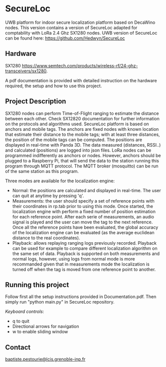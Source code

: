 # **SecureLoc**

UWB platform for indoor secure localization platform based on DecaWino nodes. This version contains a version of SecureLoc adapted for comptability with LoRa 2.4 Ghz SX1280 nodes.
UWB version of SecureLoc can be found here: https://github.com/Hedwyn/SecureLoc

## **Hardware**

SX1280 https://www.semtech.com/products/wireless-rf/24-ghz-transceivers/sx1280.

A pdf documentation is provided with detailed instruction on the hardware required, the setup and how to use this project.

## **Project Description**

SX1280 nodes can perform Time-of-Flight ranging to estimate the distance between each other. Check SX12820 documentation for further information on the protocols and algorithms used.
SecureLoc platform is based on anchors and mobile tags. The anchors are fixed nodes with known location that estimate their distance to the mobile tags; with at least three distances, the position of the mobile tags can be computed. The positions are displayed in real-time with Panda 3D. The data measured (distances, RSSI..) and calculated (positions) are logged into json files. 
LoRa nodes can be programmed indifferently as anchors or nodes. However, anchors should be plugged to a Raspberry Pi, that will send the data to the station running this program through MQTT protocol. The MQTT broker (mosquitto) can be run of the same station as this program.


Three modes are available for the localization engine:
* Normal: the positions are calculated and displayed in real-time. The user can quit at anytime by pressing 'q'.
* Measurements: the user should specify a set of reference points with their coordinates in rp.tab prior to using this mode. Once started, the localization engine with perform a fixed number of  position estimation for each reference point. After each serie of measurements, an audio signal is played and the user can move the tag to the next reference. Once all the reference points have been evaluated, the global accuracy of the localization engine can be evaluated (as the average euclidean distance to the real coordinates).
* Playback: allows replaying ranging logs previously recorded. Playback can be used for example to compare different localization algorithm on the same set of data. Playback is supported on both measurements and normal logs, however, using logs from normal mode is more recommanded given that in measurements mode the localization is turned off when the tag is moved from one reference point to another.
 
## **Running this project**
Follow first all the setup instructions provided in Documentation.pdf. Then simply run "python main.py" in SecureLoc repository. 

 

*Keyboard controls*:
* q to quit
* Directional arrows for navigation
* w to enable sliding window

## **Contact**
baptiste.pestourie@lcis.grenoble-inp.fr

